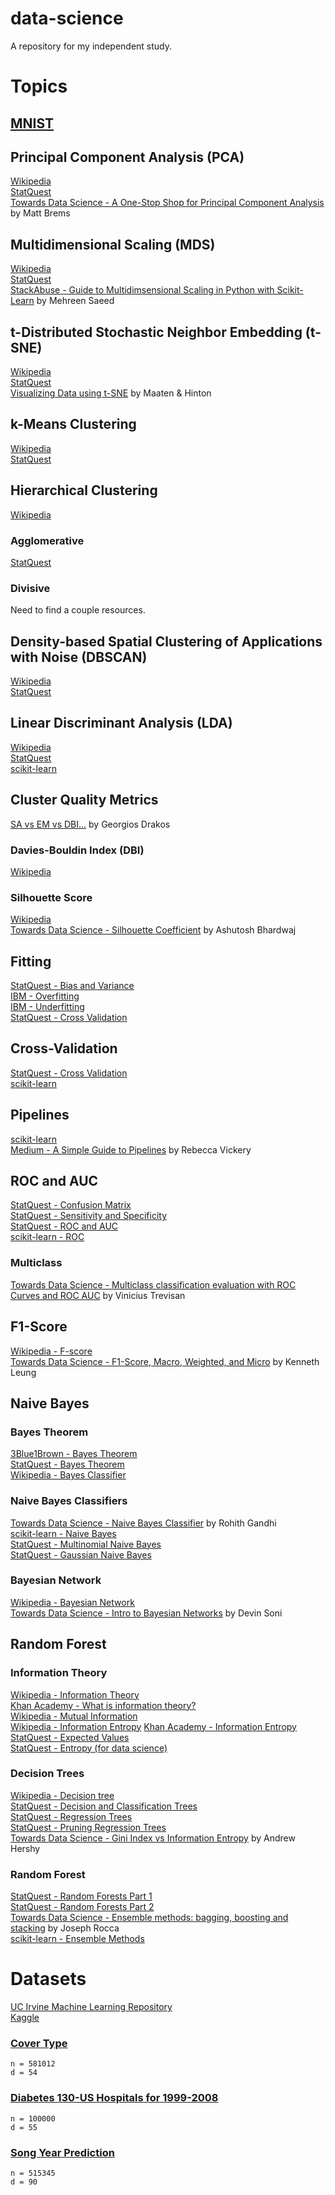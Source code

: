 # data-science
A repository for my independent study.


# Topics

## [MNIST](https://docs.google.com/document/d/1iaJEv1sOx5FjoCVNIX0-dzgbP0rO6hFoSGtBLfjF_wg/edit)  

## Principal Component Analysis (PCA)  
[Wikipedia](https://en.wikipedia.org/wiki/Principal_component_analysis)  
[StatQuest](https://www.youtube.com/watch?v=FgakZw6K1QQ)  
[Towards Data Science - A One-Stop Shop for Principal Component Analysis](https://towardsdatascience.com/a-one-stop-shop-for-principal-component-analysis-5582fb7e0a9c) by Matt Brems

## Multidimensional Scaling (MDS)  
[Wikipedia](https://en.wikipedia.org/wiki/Multidimensional_scaling)  
[StatQuest](https://www.youtube.com/watch?v=GEn-_dAyYME)  
[StackAbuse - Guide to Multidimsensional Scaling in Python with Scikit-Learn](https://stackabuse.com/guide-to-multidimensional-scaling-in-python-with-scikit-learn/) by Mehreen Saeed  

## t-Distributed Stochastic Neighbor Embedding (t-SNE)
[Wikipedia](https://en.wikipedia.org/wiki/T-distributed_stochastic_neighbor_embedding)  
[StatQuest](https://www.youtube.com/watch?v=NEaUSP4YerM)  
[Visualizing Data using t-SNE](https://jmlr.csail.mit.edu/papers/volume9/vandermaaten08a/vandermaaten08a.pdf) by Maaten & Hinton  

## k-Means Clustering  
[Wikipedia](https://en.wikipedia.org/wiki/K-means_clustering)  
[StatQuest](https://www.youtube.com/watch?v=4b5d3muPQmA)  

## Hierarchical Clustering
[Wikipedia](https://en.wikipedia.org/wiki/Hierarchical_clustering)

### Agglomerative
[StatQuest](https://www.youtube.com/watch?v=7xHsRkOdVwo)

### Divisive
Need to find a couple resources.  

## Density-based Spatial Clustering of Applications with Noise (DBSCAN)
[Wikipedia](https://en.wikipedia.org/wiki/DBSCAN)  
[StatQuest](https://www.youtube.com/watch?v=RDZUdRSDOok)

## Linear Discriminant Analysis (LDA)
[Wikipedia](https://en.wikipedia.org/wiki/Linear_discriminant_analysis)  
[StatQuest](https://www.youtube.com/watch?v=azXCzI57Yfc)  
[scikit-learn](https://scikit-learn.org/stable/modules/lda_qda.html#lda-qda)   

## Cluster Quality Metrics
[SA vs EM vs DBI...](https://gdcoder.com/silhouette-analysis-vs-elbow-method-vs-davies-bouldin-index-selecting-the-optimal-number-of-clusters-for-kmeans-clustering/) by Georgios Drakos

### Davies-Bouldin Index (DBI)
[Wikipedia](https://en.wikipedia.org/wiki/Davies%E2%80%93Bouldin_index) 

### Silhouette Score
[Wikipedia](https://en.wikipedia.org/wiki/Silhouette_(clustering))  
[Towards Data Science - Silhouette Coefficient](https://towardsdatascience.com/silhouette-coefficient-validating-clustering-techniques-e976bb81d10c#:~:text=Silhouette%20Coefficient%20or%20silhouette%20score%20is%20a%20metric%20used%20to,each%20other%20and%20clearly%20distinguished.) by Ashutosh Bhardwaj   

## Fitting
[StatQuest - Bias and Variance](https://www.youtube.com/watch?v=EuBBz3bI-aA)  
[IBM - Overfitting](https://www.ibm.com/cloud/learn/overfitting)  
[IBM - Underfitting](https://www.ibm.com/cloud/learn/underfitting)  
[StatQuest - Cross Validation](https://www.youtube.com/watch?v=fSytzGwwBVw)

## Cross-Validation
[StatQuest - Cross Validation](https://www.youtube.com/watch?v=fSytzGwwBVw)  
[scikit-learn](https://scikit-learn.org/stable/modules/cross_validation.html)  

## Pipelines
[scikit-learn](https://scikit-learn.org/stable/modules/compose.html#combining-estimators)  
[Medium - A Simple Guide to Pipelines](https://medium.com/vickdata/a-simple-guide-to-scikit-learn-pipelines-4ac0d974bdcf) by Rebecca Vickery  

## ROC and AUC
[StatQuest - Confusion Matrix](https://www.youtube.com/watch?v=Kdsp6soqA7o)  
[StatQuest - Sensitivity and Specificity](https://www.youtube.com/watch?v=vP06aMoz4v8)  
[StatQuest - ROC and AUC](https://www.youtube.com/watch?v=4jRBRDbJemM)  
[scikit-learn - ROC](https://scikit-learn.org/stable/modules/model_evaluation.html#roc-metrics)

### Multiclass
[Towards Data Science - Multiclass classification evaluation with ROC Curves and ROC AUC](https://towardsdatascience.com/multiclass-classification-evaluation-with-roc-curves-and-roc-auc-294fd4617e3a) by Vinicius Trevisan  


## F1-Score
[Wikipedia - F-score](https://en.wikipedia.org/wiki/F-score)  
[Towards Data Science - F1-Score, Macro, Weighted, and Micro](https://towardsdatascience.com/micro-macro-weighted-averages-of-f1-score-clearly-explained-b603420b292f) by Kenneth Leung  

## Naive Bayes
### Bayes Theorem
[3Blue1Brown - Bayes Theorem](https://www.youtube.com/watch?v=HZGCoVF3YvM)  
[StatQuest - Bayes Theorem](https://www.youtube.com/watch?v=9wCnvr7Xw4E)  
[Wikipedia - Bayes Classifier](https://en.wikipedia.org/wiki/Bayes_classifier)  

### Naive Bayes Classifiers
[Towards Data Science - Naive Bayes Classifier](https://towardsdatascience.com/naive-bayes-classifier-81d512f50a7c) by Rohith Gandhi  
[scikit-learn - Naive Bayes](https://scikit-learn.org/stable/modules/naive_bayes.html)  
[StatQuest -  Multinomial Naive Bayes](https://www.youtube.com/watch?v=O2L2Uv9pdDA)  
[StatQuest -  Gaussian Naive Bayes](https://www.youtube.com/watch?v=H3EjCKtlVog)  

### Bayesian Network
[Wikipedia - Bayesian Network](https://en.wikipedia.org/wiki/Bayesian_network)  
[Towards Data Science - Intro to Bayesian Networks](https://towardsdatascience.com/introduction-to-bayesian-networks-81031eeed94e) by Devin Soni  

## Random Forest
### Information Theory
[Wikipedia - Information Theory](https://en.wikipedia.org/wiki/Information_theory)  
[Khan Academy - What is information theory?](https://www.youtube.com/watch?v=d9alWZRzBWk)  
[Wikipedia - Mutual Information](https://en.wikipedia.org/wiki/Mutual_information)  
[Wikipedia - Information Entropy](https://en.wikipedia.org/wiki/Entropy_(information_theory))  
[Khan Academy - Information Entropy](https://www.youtube.com/watch?v=2s3aJfRr9gE)  
[StatQuest - Expected Values](https://www.youtube.com/watch?v=KLs_7b7SKi4)  
[StatQuest - Entropy (for data science)](https://www.youtube.com/watch?v=YtebGVx-Fxw)  

### Decision Trees
[Wikipedia - Decision tree](https://en.wikipedia.org/wiki/Decision_tree)  
[StatQuest - Decision and Classification Trees](https://www.youtube.com/watch?v=_L39rN6gz7Y)  
[StatQuest - Regression Trees](https://www.youtube.com/watch?v=g9c66TUylZ4)  
[StatQuest - Pruning Regression Trees](https://www.youtube.com/watch?v=D0efHEJsfHo)  
[Towards Data Science - Gini Index vs Information Entropy](https://towardsdatascience.com/gini-index-vs-information-entropy-7a7e4fed3fcb) by Andrew Hershy

### Random Forest
[StatQuest - Random Forests Part 1](https://www.youtube.com/watch?v=J4Wdy0Wc_xQ)  
[StatQuest - Random Forests Part 2](https://www.youtube.com/watch?v=sQ870aTKqiM)  
[Towards Data Science - Ensemble methods: bagging, boosting and stacking](https://towardsdatascience.com/ensemble-methods-bagging-boosting-and-stacking-c9214a10a205) by Joseph Rocca  
[scikit-learn - Ensemble Methods](https://scikit-learn.org/stable/modules/ensemble.html)  

# Datasets  
[UC Irvine Machine Learning Repository](https://archive-beta.ics.uci.edu/ml/datasets)  
[Kaggle](https://www.kaggle.com/datasets)

### [Cover Type](https://archive-beta.ics.uci.edu/ml/datasets/covertype)
`n = 581012`  
`d = 54`  

### [Diabetes 130-US Hospitals for 1999-2008](https://archive-beta.ics.uci.edu/ml/datasets/diabetes+130+us+hospitals+for+years+1999+2008)
`n = 100000`  
`d = 55`  

### [Song Year Prediction](https://archive-beta.ics.uci.edu/ml/datasets/yearpredictionmsd)
`n = 515345`  
`d = 90`  